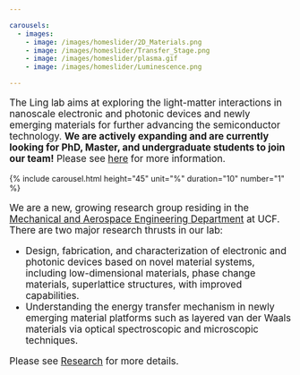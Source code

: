 ```yaml
---

carousels:
  - images: 
    - image: /images/homeslider/2D_Materials.png
    - image: /images/homeslider/Transfer_Stage.png
    - image: /images/homeslider/plasma.gif
    - image: /images/homeslider/Luminescence.png

---
```

<p style="font-size: 17px;">
The Ling lab aims at exploring the light-matter interactions in nanoscale electronic and photonic devices and newly emerging materials for further advancing the semiconductor technology. <strong>We are actively expanding and are currently looking for PhD, Master, and undergraduate students to join our team!</strong> Please see <a href="opportunities">here</a> for more information.
</p>

{% include carousel.html height="45" unit="%" duration="10" number="1" %}


<p style="font-size: 17px;">
We are a new, growing research group residing in the <a href="https://mae.ucf.edu/">Mechanical and Aerospace Engineering Department</a> at UCF. There are two major research thrusts in our lab:
</p>

<ul style="font-size: 17px;">
    <li style="font-size: 17px;">Design, fabrication, and characterization of electronic and photonic devices based on novel material systems, including low-dimensional materials, phase change materials, superlattice structures, with improved capabilities.</li>
    <li style="font-size: 17px;">Understanding the energy transfer mechanism in newly emerging material platforms such as layered van der Waals materials via optical spectroscopic and microscopic techniques.</li>
</ul>

<p style="font-size: 17px;">
Please see <a href="research">Research</a> for more details.
</p>

